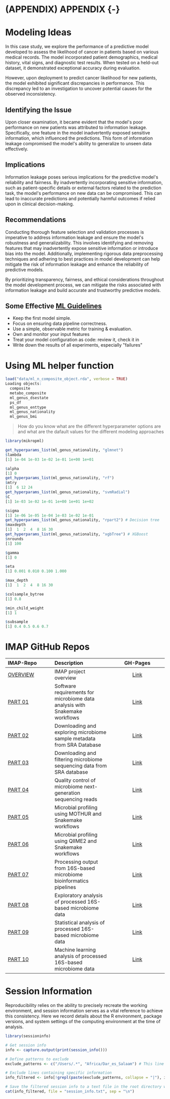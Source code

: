 # (APPENDIX) APPENDIX {-}

# Modeling Ideas

In this case study, we explore the performance of a predictive model developed to assess the likelihood of cancer in patients based on various medical records. The model incorporated patient demographics, medical history, vital signs, and diagnostic test results. When tested on a held-out dataset, it demonstrated exceptional accuracy during evaluation.

However, upon deployment to predict cancer likelihood for new patients, the model exhibited significant discrepancies in performance. This discrepancy led to an investigation to uncover potential causes for the observed inconsistency.

## Identifying the Issue

Upon closer examination, it became evident that the model's poor performance on new patients was attributed to information leakage. Specifically, one feature in the model inadvertently exposed sensitive information, which influenced the predictions. This form of information leakage compromised the model's ability to generalize to unseen data effectively.

## Implications

Information leakage poses serious implications for the predictive model's reliability and fairness. By inadvertently incorporating sensitive information, such as patient-specific details or external factors related to the prediction task, the model's performance on new data can be compromised. This can lead to inaccurate predictions and potentially harmful outcomes if relied upon in clinical decision-making.

## Recommendations

Conducting thorough feature selection and validation processes is imperative to address information leakage and ensure the model's robustness and generalizability. This involves identifying and removing features that may inadvertently expose sensitive information or introduce bias into the model. Additionally, implementing rigorous data preprocessing techniques and adhering to best practices in model development can help mitigate the risk of information leakage and enhance the reliability of predictive models.

By prioritizing transparency, fairness, and ethical considerations throughout the model development process, we can mitigate the risks associated with information leakage and build accurate and trustworthy predictive models.


## Some Effective [ML Guidelines](https://developers.google.com/machine-learning/crash-course/real-world-guidelines)
- Keep the first model simple.
- Focus on ensuring data pipeline correctness.
- Use a simple, observable metric for training & evaluation.
- Own and monitor your input features
- Treat your model configuration as code: review it, check it in
- Write down the results of all experiments, especially "failures"






# Using ML helper function

```r
load("data/ml_n_composite_object.rda", verbose = TRUE)
Loading objects:
  composite
  metabo_composite
  ml_genus_dsestate
  ps_df
  ml_genus_enttype
  ml_genus_nationality
  ml_genus_bmi
```

> How do you know what are the different hyperparameter options are and what are the dafault values for the different modeling approaches


```r
library(mikropml)

get_hyperparams_list(ml_genus_nationality, "glmnet")
$lambda
[1] 1e-04 1e-03 1e-02 1e-01 1e+00 1e+01

$alpha
[1] 0
get_hyperparams_list(ml_genus_nationality, "rf")
$mtry
[1]  6 12 24
get_hyperparams_list(ml_genus_nationality, "svmRadial")
$C
[1] 1e-03 1e-02 1e-01 1e+00 1e+01 1e+02

$sigma
[1] 1e-06 1e-05 1e-04 1e-03 1e-02 1e-01
get_hyperparams_list(ml_genus_nationality, "rpart2") # Decision tree
$maxdepth
[1]  1  2  4  8 16 30
get_hyperparams_list(ml_genus_nationality, "xgbTree") # XGBoost
$nrounds
[1] 100

$gamma
[1] 0

$eta
[1] 0.001 0.010 0.100 1.000

$max_depth
[1]  1  2  4  8 16 30

$colsample_bytree
[1] 0.8

$min_child_weight
[1] 1

$subsample
[1] 0.4 0.5 0.6 0.7
```


# IMAP GitHub Repos

<div class="tmbinfo">
<table>
<colgroup>
<col width="29%" />
<col width="36%" />
<col width="34%" />
</colgroup>
<thead>
<tr class="header">
<th align="left">IMAP-Repo</th>
<th align="left">Description</th>
<th align="center">GH-Pages</th>
</tr>
</thead>
<tbody>
<tr class="odd">
<td align="left"><a
href="https://github.com/tmbuza/imap-project-overview/">OVERVIEW</a></td>
<td align="left">IMAP project overview</td>
<td align="center"><a
href="https://tmbuza.github.io/imap-project-overview/">Link</a></td>
</tr>
<tr class="even">
<td align="left"><a
href="https://github.com/tmbuza/imap-essential-software/">PART
01</a></td>
<td align="left">Software requirements for microbiome data analysis with
Snakemake workflows</td>
<td align="center"><a
href="https://tmbuza.github.io/imap-essential-software/">Link</a></td>
</tr>
<tr class="odd">
<td align="left"><a
href="https://github.com/tmbuza/imap-sample-metadata/">PART 02</a></td>
<td align="left">Downloading and exploring microbiome sample metadata
from SRA Database</td>
<td align="center"><a
href="https://tmbuza.github.io/imap-sample-metadata/">Link</a></td>
</tr>
<tr class="even">
<td align="left"><a
href="https://github.com/tmbuza/imap-download-sra-reads/">PART
03</a></td>
<td align="left">Downloading and filtering microbiome sequencing data
from SRA database</td>
<td align="center"><a
href="https://tmbuza.github.io/imap-download-sra-reads/">Link</a></td>
</tr>
<tr class="odd">
<td align="left"><a
href="https://github.com/tmbuza/imap-read-quality-control/">PART
04</a></td>
<td align="left">Quality control of microbiome next-generation
sequencing reads</td>
<td align="center"><a
href="https://tmbuza.github.io/imap-read-quality-control/">Link</a></td>
</tr>
<tr class="even">
<td align="left"><a
href="https://github.com/tmbuza/imap-bioinformatics-mothur/">PART
05</a></td>
<td align="left">Microbial profiling using MOTHUR and Snakemake
workflows</td>
<td align="center"><a
href="https://tmbuza.github.io/imap-mothur-bioinformatics/">Link</a></td>
</tr>
<tr class="odd">
<td align="left"><a
href="https://github.com/tmbuza/imap-bioinformatics-qiime2/">PART
06</a></td>
<td align="left">Microbial profiling using QIIME2 and Snakemake
workflows</td>
<td align="center"><a
href="https://tmbuza.github.io/imap-qiime2-bioinformatics/">Link</a></td>
</tr>
<tr class="even">
<td align="left"><a
href="https://github.com/tmbuza/imap-data-processing/">PART 07</a></td>
<td align="left">Processing output from 16S-based microbiome
bioinformatics pipelines</td>
<td align="center"><a
href="https://tmbuza.github.io/imap-data-preparation/">Link</a></td>
</tr>
<tr class="odd">
<td align="left"><a
href="https://github.com/tmbuza/imap-exploratory-analysis/">PART
08</a></td>
<td align="left">Exploratory analysis of processed 16S-based microbiome
data</td>
<td align="center"><a
href="https://tmbuza.github.io/imap-data-exploration/">Link</a></td>
</tr>
<tr class="even">
<td align="left"><a
href="https://github.com/tmbuza/imap-statistical-analysis/">PART
09</a></td>
<td align="left">Statistical analysis of processed 16S-based microbiome
data</td>
<td align="center"><a
href="https://tmbuza.github.io/imap-statistical-analysis/">Link</a></td>
</tr>
<tr class="odd">
<td align="left"><a
href="https://github.com/tmbuza/imap-machine-learning/">PART 10</a></td>
<td align="left">Machine learning analysis of processed 16S-based
microbiome data</td>
<td align="center"><a
href="https://tmbuza.github.io/imap-machine-learning/">Link</a></td>
</tr>
</tbody>
</table>
</div>


# Session Information

Reproducibility relies on the ability to precisely recreate the working environment, and session information serves as a vital reference to achieve this consistency. Here we record details about the R environment, package versions, and system settings of the computing environment at the time of analysis. 


```r
library(sessioninfo)

# Get session info
info <- capture.output(print(session_info()))

# Define patterns to exclude
exclude_patterns <- c("/Users/.*", "Africa/Dar_es_Salaam") # This line is location-dependent

# Exclude lines containing specific information
info_filtered <- info[!grepl(paste(exclude_patterns, collapse = "|"), info)]

# Save the filtered session info to a text file in the root directory without line numbers
cat(info_filtered, file = "session_info.txt", sep = "\n")
```

